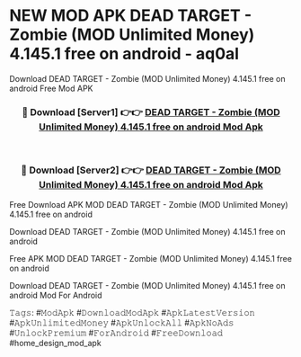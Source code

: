 # NEW MOD APK DEAD TARGET - Zombie (MOD Unlimited Money) 4.145.1 free on android - aq0al
Download DEAD TARGET - Zombie (MOD Unlimited Money) 4.145.1 free on android Free Mod APK

<div align="center">
<h3>🔴 Download [Server1] 👉👉 <a href="https://apk-comot.site?title=DEAD_TARGET_-_Zombie_(MOD_Unlimited_Money)_4.145.1_free_on_android">DEAD TARGET - Zombie (MOD Unlimited Money) 4.145.1 free on android Mod Apk</a></h3><br>

<h3>🔴 Download [Server2] 👉👉 <a href="https://apk-comot.site?title=DEAD_TARGET_-_Zombie_(MOD_Unlimited_Money)_4.145.1_free_on_android">DEAD TARGET - Zombie (MOD Unlimited Money) 4.145.1 free on android Mod Apk</a></h3>
</div>


Free Download APK MOD DEAD TARGET - Zombie (MOD Unlimited Money) 4.145.1 free on android

Download DEAD TARGET - Zombie (MOD Unlimited Money) 4.145.1 free on android 

Free APK MOD DEAD TARGET - Zombie (MOD Unlimited Money) 4.145.1 free on android 

Download DEAD TARGET - Zombie (MOD Unlimited Money) 4.145.1 free on android Mod For Android

𝚃𝚊𝚐𝚜: #𝙼𝚘𝚍𝙰𝚙𝚔 #𝙳𝚘𝚠𝚗𝚕𝚘𝚊𝚍𝙼𝚘𝚍𝙰𝚙𝚔 #𝙰𝚙𝚔𝙻𝚊𝚝𝚎𝚜𝚝𝚅𝚎𝚛𝚜𝚒𝚘𝚗 #𝙰𝚙𝚔𝚄𝚗𝚕𝚒𝚖𝚒𝚝𝚎𝚍𝙼𝚘𝚗𝚎𝚢 #𝙰𝚙𝚔𝚄𝚗𝚕𝚘𝚌𝚔𝙰𝚕𝚕 #𝙰𝚙𝚔𝙽𝚘𝙰𝚍𝚜 #𝚄𝚗𝚕𝚘𝚌𝚔𝙿𝚛𝚎𝚖𝚒𝚞𝚖 #𝙵𝚘𝚛𝙰𝚗𝚍𝚛𝚘𝚒𝚍 #𝙵𝚛𝚎𝚎𝙳𝚘𝚠𝚗𝚕𝚘𝚊𝚍 #home_design_mod_apk